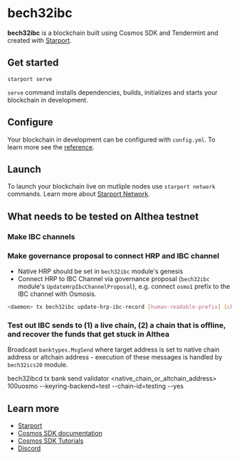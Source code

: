 # bech32ibc

**bech32ibc** is a blockchain built using Cosmos SDK and Tendermint and created with [Starport](https://github.com/tendermint/starport).

## Get started

```
starport serve
```

`serve` command installs dependencies, builds, initializes and starts your blockchain in development.

## Configure

Your blockchain in development can be configured with `config.yml`. To learn more see the [reference](https://github.com/tendermint/starport#documentation).

## Launch

To launch your blockchain live on mutliple nodes use `starport network` commands. Learn more about [Starport Network](https://github.com/tendermint/spn).

## What needs to be tested on Althea testnet

### Make IBC channels
### Make governance proposal to connect HRP and IBC channel

- Native HRP should be set in `bech32ibc` module's genesis
- Connect HRP to IBC Channel via governance proposal (`bech32ibc` module's `UpdateHrpIbcChannelProposal`), e.g. connect `osmo1` prefix to the IBC channel with Osmosis.

```sh
<daemon> tx bech32ibc update-hrp-ibc-record [human-readable-prefix] [channel-id] --title="set hrp for x network" --description="set hrp for x network description." --deposit="" --ics-to-height-offset=1000 ics-to-timeout-offset="0s" 
```

### Test out IBC sends to (1) a live chain, (2) a chain that is offline, and recover the funds that get stuck in Althea

Broadcast `banktypes.MsgSend` where target address is set to native chain address or altchain address - execution of these messages is handled by `bech32ics20` module.

bech32ibcd tx bank send validator <native_chain_or_altchain_address> 100uosmo --keyring-backend=test --chain-id=testing --yes

## Learn more

- [Starport](https://github.com/tendermint/starport)
- [Cosmos SDK documentation](https://docs.cosmos.network)
- [Cosmos SDK Tutorials](https://tutorials.cosmos.network)
- [Discord](https://discord.gg/W8trcGV)
